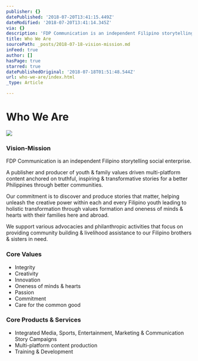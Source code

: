 ```yaml
---
publisher: {}
datePublished: '2018-07-20T13:41:15.449Z'
dateModified: '2018-07-20T13:41:14.345Z'
via: {}
description: 'FDP Communication is an independent Filipino storytelling social enterprise. '
title: Who We Are
sourcePath: _posts/2018-07-18-vision-mission.md
inFeed: true
author: []
hasPage: true
starred: true
datePublishedOriginal: '2018-07-18T01:51:48.544Z'
url: who-we-are/index.html
_type: Article

---
```

# **Who We Are**
![](https://the-grid-user-content.s3-us-west-2.amazonaws.com/aa66b9e8-b244-495e-ae49-fb67bd2e6667.png)

### **Vision-Mission**

FDP Communication is an independent Filipino storytelling social enterprise. 

A publisher and producer of youth & family values driven multi-platform content anchored on truthful, inspiring & transformative stories for a better Philippines through better communities.

Our commitment is to discover and produce stories that matter, helping unleash the creative power within each and every Filipino youth leading to holistic transformation through values formation and oneness of minds & hearts with their families here and abroad.

We support various advocacies and philanthropic activities that focus on providing community building & livelihood assistance to our Filipino brothers & sisters in need.

### **Core Values**

* Integrity
* Creativity
* Innovation
* Oneness of minds & hearts
* Passion
* Commitment
* Care for the common good

### **Core Products & Services**

* Integrated Media, Sports, Entertainment, Marketing & Communication Story Campaigns
* Multi-platform content production
* Training & Development